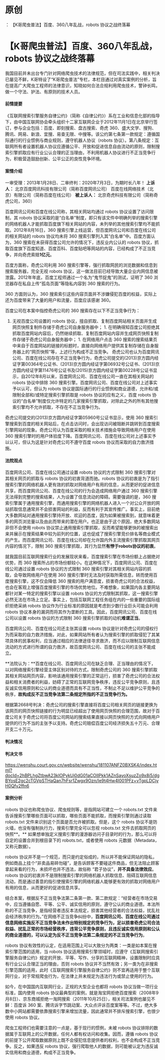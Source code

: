# 原创
：  【K哥爬虫普法】百度、360八年乱战，robots 协议之战终落幕

# 【K哥爬虫普法】百度、360八年乱战，robots 协议之战终落幕

> 
我国目前并未出台专门针对网络爬虫技术的法律规范，但在司法实践中，相关判决已屡见不鲜，K哥特设了“K哥爬虫普法”专栏，本栏目通过对真实案例的分析，旨在提高广大爬虫工程师的法律意识，知晓如何合法合规利用爬虫技术，警钟长鸣，做一个守法、护法、有原则的技术人员。


#### 前情提要

《互联网搜索引擎服务自律公约》（简称《自律公约》）系在工业和信息化部的指导下，由中国互联网协会牵头组织十二家互联网企业于2012年11月1日在北京举行签订，参与企业包括：百度、即刻搜索、盘古搜索、奇虎 360、盛大文学、搜狗、腾讯、网易、新浪、宜搜、易查无限、中搜等。该公约第七条第一款规定：遵循国际通行的行业惯例与商业规则，遵守机器人协议（robots 协议）。第八条规定：互联网所有者设置机器人协议应遵循公平、开放和促进信息自由流动的原则，限制搜索引擎抓取应有行业公认合理的正当理由，不利用机器人协议进行不正当竞争行为，积极营造鼓励创新、公平公正的良性竞争环境。

#### 案情介绍

> 
一审受理：2013年1月28日、二审终判：2020年7月3日，为期时长八年！
**上诉人：**
北京百度网讯科技有限公司（简称百度网讯公司）
百度在线网络技术（北京）有限公司（简称百度在线公司）
**被上诉人：**
北京奇虎科技有限公司（简称奇虎公司，360）


百度网讯公司和百度在线公司称，其相关网站均通过 robots 协议设置了访问限制，其 robots 协议采取的是“白名单”制度，即只有该文件中明确列举的搜索引擎的网络机器人才能抓取百度旗下相关网站的内容，未列举的其他搜索引擎均不能抓取。2012年8月16日，360 搜索引擎上线运营，但百度网讯公司和百度在线公司的相关网站的 robots 协议均未将 360 搜索引擎列入其“白名单”中。百度方面认为，360 搜索在未获得百度公司允许的情况下，违反业内公认的 robots 协议，抓取百度旗下百度知道、百度百科、百度贴吧等网站的内容，已经构成了不正当竞争，并向奇虎索赔**1亿元**。

百度方面称，奇虎公司利用 360 搜索引擎等，强行抓取网民的浏览数据和信息到搜索服务器，完全无视 robots 协议，这一做法目前已经导致大量企业内网信息被泄露。2012年年底，百度工程师通过一个名为“鬼节捉鬼”的测试，证明了 360 浏览器存在私自上传“孤岛页面”等隐私内容到 360 搜索的行为。

360 方面则认为，360 搜索索引这些内容页面并不涉嫌侵犯百度的权益，实际上还为百度带来了大量的用户和流量，百度应该感谢 360。

百度公司在本案中指控奇虎公司的 360 搜索存在以下不正当竞争行为：
1.  无视百度公司设置的 robots 协议，擅自抓取、复制百度网站相关页面并生成网页快照复制件存储于奇虎公司自身服务器中； 1.  在明确得知百度公司拒绝其抓取百度网站内容后，仍然继续抓取、复制百度网站内容并生成网页快照复制件存储于奇虎公司自身服务器中； 1.  在网络用户点击 360 搜索的搜索结果页中来自于百度网站的链接的标题时，直接向网络用户提供其复制存储在自身服务器上的“网页快照”等，上述行为构成不正当竞争。 
奇虎公司也认为百度网讯公司、百度在线公司存在不正当竞争行为，奇虎公司提交的(2013)京方圆内经证字第00364号公证书、(2013)京方圆内经证字第06932号公证书、(2013)京方圆内经证字第11476号公证书及(2015)京方圆内经证字第00228号公证书显示，自2012年8月以来，百度网讯公司、百度在线公司一直在其相关网站的 robots 协议中排除 360 搜索引擎。百度网讯公司、百度在线公司对上述事实予以认可，但认为 robots 协议是国际通行的行业惯例和商业道德，允许和/或限制全部和/或特定搜索引擎抓取是 robots 协议的应有之义，百度 robots 协议的“白名单”制度仅允许特定的几家搜索引擎抓取，对除此之外的所有其他搜索引擎均不允许抓取，不存在不正当竞争行为。

奇虎公司提交的(2013)京方圆内经证字第05960号公证书显示，使用 360 搜索引擎搜索到百度的相关网站后，在点击访问时，会出现访问被阻断并跳转到百度搜索引擎网站的现象。奇虎公司认为百度采取的相关技术措施会导致网络用户在使用 360 搜索引擎时的用户体验度下降。百度网讯公司、百度在线公司对上述事实予以认可，但认为这是针对奇虎公司不遵守百度 robots 协议而采取的自力救济措施。

#### 法院观点

百度网讯公司、百度在线公司通过设置 robots 协议的方式限制 360 搜索引擎对其相关网页的抓取与 robots 协议的初衷背道而驰。robots 协议的初衷是为了指引搜索引擎的网络机器人更有效的抓取对网络用户有用的信息，从而更好的促进信息共享，而百度网讯公司、百度在线公司的行为会造成网络用户通过 360 搜索引擎无法得到完整的搜索结果，人为设置了信息流动的障碍。需要强调的是，360 搜索引擎属于通用搜索引擎，而通用搜索引擎的网络机器人进入一个对公众开放的网站抓取信息通常并不会损害网站的利益，反而有利于其宣传推广。事实上，目前绝大多数网站对通用搜索引擎持开放、欢迎的态度，因为如果被搜索到，就意味着更多的网页浏览量以及由此而带来的潜在用户。也正是由于这个原因，绝大多数网站非但不会使用 robots 协议禁止通用搜索引擎抓取，反而希望能够更快的被搜索出来并展示在搜索结果中较为前列的位置，这也促成了搜索引擎竞价排名等商业模式的产生。而百度网讯公司、百度在线公司却在允许国内外主流搜索引擎抓取其网页内容的情况下，限制 360 搜索引擎抓取，其行为显然**有悖于robots协议的初衷**。

就我国目前互联网搜索行业的发展现状来看，百度搜索引擎在市场份额上占据绝对优势，而 360 搜索所占的市场份额较小。在这种情况下，百度网讯公司、百度在线公司通过设置 robots 协议的方式限制 360 搜索引擎对其相关网站内容的抓取，会导致网络用户在使用 360 搜索引擎时无法及时获取所需信息，转而使用百度搜索引擎，这不仅会降低 360 搜索的用户满意度，损害奇虎公司的合法权益，也会在客观上增强百度搜索引擎的市场优势地位。不难想象，如果国内各主要网站都针对某一特定的搜索引擎以设置 robots 协议的方式限制其抓取，这一搜索引擎必然无法在市场上立足。事实上，包括互联网工程任务组在内的一些重要的国际组织拒绝采纳 robots 协议作为行业标准的原因就是考虑到少数行业巨头可能会利用 robots 协议本身的漏洞而将其作为垄断的工具。因此，百度网讯公司、百度在线公司以设置 robots 协议的方式限制 360 搜索引擎抓取的动机**难谓正当**。

百度网讯公司、百度在线公司还主张其设置 robots 协议是针对奇虎公司的侵权行为而采取的自力救济措施，对此，如果网站所有者认为搜索引擎的抓取侵犯了其某项具体的民事权利，应当通过相应的法律途径寻求救济，而不应以限制互联网信息流动的方式进行所谓的自力救济，故百度网讯公司、百度在线公司的主张不能成立。

**法院认为：**百度在线公司、百度网讯公司在缺乏合理、正当理由的情况下，以对网络搜索引擎经营主体区别对待的方式，限制奇虎公司的 360 搜索引擎抓取其相关网站网页内容，影响该通用搜索引擎的正常运行，损害了奇虎公司的合法权益和相关消费者的利益，妨碍了正常的互联网竞争秩序，违反公平竞争原则，且违反诚实信用原则和公认的商业道德而具有不正当性，不制止不足以维护公平竞争的秩序，**故构成反不正当竞争法第二条规定所指的不正当竞争行为。**

根据第2668号判决：奇虎公司的搜索引擎直接将百度公司相关网页的链接更换为该网页的网页快照链接的行为明显已经超出了使用网页快照的合理范围，故对于百度公司关于奇虎公司将百度公司网站的搜索结果直接以网页快照的方式向网络用户提供的行为不当的主张予以支持。奇虎公司赔偿百度公司经济损失五十万元、合理开支二十万元。

#### 判决情况

#### 判决文书

https://wenshu.court.gov.cn/website/wenshu/181107ANFZ0BXSK4/index.html?docId=2hBPLhgZtbwA23kIOPykUj0dG01aCOIIPkk1AZnSayoXsuzZo9x8i5/dgBYosE2gc2cTGVpSTHaQan7hFsr1Zwgx9Ozn/Ie9t4Hw4I001PFz+vTgpLDCjyH0Qfy2ffn6

#### 案例分析

robots 协议也称爬虫协议、爬虫规则等，是指网站可建立一个 robots.txt 文件来告诉搜索引擎哪些页面可以抓取，哪些页面不能抓取，而搜索引擎则通过读取 robots.txt 文件来识别这个页面是否允许被抓取。但是，这个 robots 协议不是防火墙，也没有强制执行力，搜索引擎完全可以忽视 robots.txt 文件去抓取网页的快照**。** 如果想单独定义搜索引擎的漫游器访问子目录时的行为，那么可以将自定的设置合并到根目录下的 robots.txt，或者使用 robots 元数据（Metadata，又称元数据）。

robots 协议并不是一个规范，而只是约定俗成的，所以并不能保证网站的隐私，例如商品上挂个“非卖品易碎勿碰”，是告诉顾客不要碰这件商品，但无法阻止顾客拿起来看的行为，未损坏也并不违法，故俗称 “君子协议”，**并不具备法律效应**。robots 协议的初衷并不是限制搜索引擎的网络机器人抓取信息、阻碍互联网信息流动，而是通过善意的指引使搜索引擎的网络机器人能够更有效的抓取对网络用户有用的信息，从而更好的促进信息共享。

结合本案，根据反不正当竞争法第二条第一款、第二款规定：“经营者在市场交易中，应当遵循自愿、平等、公平、诚实信用的原则，遵守公认的商业道德。本法所称的不正当竞争，是指经营者违反本法规定，损害其他经营者的合法权益，扰乱社会经济秩序的行为。”在网络不正当竞争纠纷中，**百度网讯公司、百度在线公司通过信息网络实施反不正当竞争法未作出特别规定的竞争行为，足以损害奇虎公司合法权益、扰乱正常的市场经营秩序，违背公平竞争原则，且违反诚实信用原则和公认的商业道德的，可以认定为反不正当竞争法第二条规定的不正当竞争行为**。

robots 协议有效性的认定，在适用范围上可以大致分为两类：一类是如本案在搜索引擎范围的适用，当 robots 协议适用搜索引擎领域时，应遵守《互联网搜索引擎服务自律公约》规定的开放、平等、写作、分享的互联网精神，设置限制时应具有行业公认合理正当的理由，否则 robots 协议并不当然有效；另一类为在非搜索引擎范围的适用，此时《互联网搜索引擎服务自律公约》则不宜再适用于整个互联网行业，对于常规爬虫行为，在法律上并未规定为违法行为或禁止使用的行为。

如今，在中国国内互联网行业，正规的大型企业也都将 robots 协议当做一项行业标准，国内使用 robots 协议最典型的案例，就是淘宝网拒绝百度搜索（2008年9月8日）、京东商城拒绝一淘网搜索（2011年10月25日），相关司法案例也屡见不鲜：百度诉 360 案、腾讯诉字节跳动案、大众点评诉百度案等等。不过，绝大多数中小网站都需要依靠搜索引擎来增加流量，因此通常并不排斥搜索引擎，也很少使用 robots 协议。

爬虫工程师们也需要注意的一点是，基于现行的惯例，未被 robots 协议排除的数据属于互联网上的公开数据，任何人都有权访问和收集。因而，遵循 robots 协议的前提下公开爬取数据原则上既不会侵犯信息提供者的权利，也不会构成不正当竞争。反之，如果违反 robots 协议，强行爬取他人的数据，则可能被认定为违反诚实信用和商业道德，构成不正当竞争。
